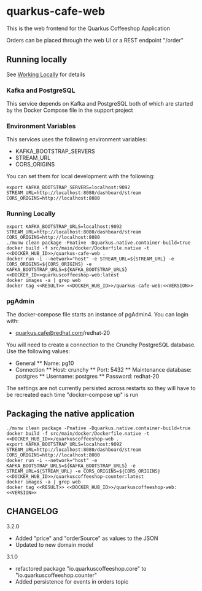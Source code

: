 # quarkus-cafe-web

This is the web frontend for the Quarkus Coffeeshop Application

Orders can be placed through the web UI or a REST endpoint "/order"

## Running locally

See [Working Locally](../WORKING-LOCALLY.md) for details

### Kafka and PostgreSQL
This service depends on Kafka and PostgreSQL both of which are started by the Docker Compose file in the support project

### Environment Variables

This services uses the following environment variables:
* KAFKA_BOOTSTRAP_SERVERS
* STREAM_URL
* CORS_ORIGINS

You can set them for local development with the following:

```shell script
export KAFKA_BOOTSTRAP_SERVERS=localhost:9092 STREAM_URL=http://localhost:8080/dashboard/stream CORS_ORIGINS=http://localhost:8080
```

### Running Locally
```shell
export KAFKA_BOOTSTRAP_URLS=localhost:9092 STREAM_URL=http://localhost:8080/dashboard/stream CORS_ORIGINS=http://localhost:8080
./mvnw clean package -Pnative -Dquarkus.native.container-build=true
docker build -f src/main/docker/Dockerfile.native -t <<DOCKER_HUB_ID>>/quarkus-cafe-web .
docker run -i --network="host" -e STREAM_URL=${STREAM_URL} -e CORS_ORIGINS=${CORS_ORIGINS} -e KAFKA_BOOTSTRAP_URLS=${KAFKA_BOOTSTRAP_URLS} <<DOCKER_ID>>quarkuscoffeeshop-web:latest
docker images -a | grep web
docker tag <<RESULT>> <<DOCKER_HUB_ID>>/quarkus-cafe-web:<<VERSION>>
```

### pgAdmin

The docker-compose file starts an instance of pgAdmin4.  You can login with:
* quarkus.cafe@redhat.com/redhat-20

You will need to create a connection to the Crunchy PostgreSQL database.  Use the following values:
* General 
** Name: pg10
* Connection
** Host: crunchy
** Port: 5432
** Maintenance database: postgres
** Username: postgres
** Password: redhat-20

The settings are not currently persisted across restarts so they will have to be recreated each time "docker-compose up" is run

## Packaging the native application

```shell
./mvnw clean package -Pnative -Dquarkus.native.container-build=true
docker build -f src/main/docker/Dockerfile.native -t <<DOCKER_HUB_ID>>/quarkuscoffeeshop-web .
export KAFKA_BOOTSTRAP_URLS=localhost:9092 STREAM_URL=http://localhost:8080/dashboard/stream CORS_ORIGINS=http://localhost:8080
docker run -i --network="host" -e KAFKA_BOOTSTRAP_URLS=${KAFKA_BOOTSTRAP_URLS} -e STREAM_URL=${STREAM_URL} -e CORS_ORIGINS=${CORS_ORIGINS} <<DOCKER_HUB_ID>>/quarkuscoffeeshop-counter:latest
docker images -a | grep web
docker tag <<RESULT>> <<DOCKER_HUB_ID>>/quarkuscoffeeshop-web:<<VERSION>>
```
## CHANGELOG

3.2.0
* Added "price" and "orderSource" as values to the JSON
* Updated to new domain model

3.1.0
* refactored package "io.quarkuscoffeeshop.core" to "io.quarkuscoffeeshop.counter"
* Added persistence for events in orders topic



